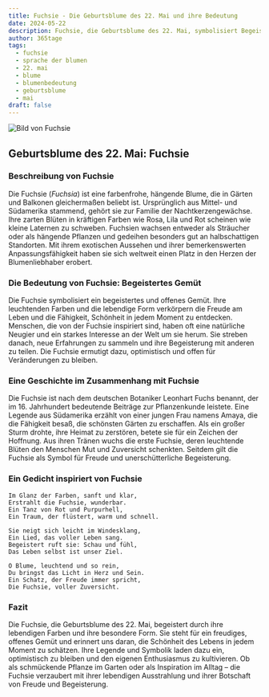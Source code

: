 ```yaml
---
title: Fuchsie - Die Geburtsblume des 22. Mai und ihre Bedeutung
date: 2024-05-22
description: Fuchsie, die Geburtsblume des 22. Mai, symbolisiert Begeistertes Gemüt. Erfahre mehr über ihre Geschichte, Bedeutung und Symbolik in der Sprache der Blumen.
author: 365tage
tags:
  - fuchsie
  - sprache der blumen
  - 22. mai
  - blume
  - blumenbedeutung
  - geburtsblume
  - mai
draft: false
---
```


![Bild von Fuchsie](https://cdn.pixabay.com/photo/2013/09/03/19/25/fuchsia-178705_640.jpg#center)


## Geburtsblume des 22. Mai: Fuchsie

### Beschreibung von Fuchsie

Die Fuchsie (_Fuchsia_) ist eine farbenfrohe, hängende Blume, die in Gärten und Balkonen gleichermaßen beliebt ist. Ursprünglich aus Mittel- und Südamerika stammend, gehört sie zur Familie der Nachtkerzengewächse. Ihre zarten Blüten in kräftigen Farben wie Rosa, Lila und Rot scheinen wie kleine Laternen zu schweben. Fuchsien wachsen entweder als Sträucher oder als hängende Pflanzen und gedeihen besonders gut an halbschattigen Standorten. Mit ihrem exotischen Aussehen und ihrer bemerkenswerten Anpassungsfähigkeit haben sie sich weltweit einen Platz in den Herzen der Blumenliebhaber erobert.

### Die Bedeutung von Fuchsie: Begeistertes Gemüt

Die Fuchsie symbolisiert ein begeistertes und offenes Gemüt. Ihre leuchtenden Farben und die lebendige Form verkörpern die Freude am Leben und die Fähigkeit, Schönheit in jedem Moment zu entdecken. Menschen, die von der Fuchsie inspiriert sind, haben oft eine natürliche Neugier und ein starkes Interesse an der Welt um sie herum. Sie streben danach, neue Erfahrungen zu sammeln und ihre Begeisterung mit anderen zu teilen. Die Fuchsie ermutigt dazu, optimistisch und offen für Veränderungen zu bleiben.

### Eine Geschichte im Zusammenhang mit Fuchsie

Die Fuchsie ist nach dem deutschen Botaniker Leonhart Fuchs benannt, der im 16. Jahrhundert bedeutende Beiträge zur Pflanzenkunde leistete. Eine Legende aus Südamerika erzählt von einer jungen Frau namens Amaya, die die Fähigkeit besaß, die schönsten Gärten zu erschaffen. Als ein großer Sturm drohte, ihre Heimat zu zerstören, betete sie für ein Zeichen der Hoffnung. Aus ihren Tränen wuchs die erste Fuchsie, deren leuchtende Blüten den Menschen Mut und Zuversicht schenkten. Seitdem gilt die Fuchsie als Symbol für Freude und unerschütterliche Begeisterung.

### Ein Gedicht inspiriert von Fuchsie

```
Im Glanz der Farben, sanft und klar,  
Erstrahlt die Fuchsie, wunderbar.  
Ein Tanz von Rot und Purpurhell,  
Ein Traum, der flüstert, warm und schnell.  

Sie neigt sich leicht im Windesklang,  
Ein Lied, das voller Leben sang.  
Begeistert ruft sie: Schau und fühl,  
Das Leben selbst ist unser Ziel.  

O Blume, leuchtend und so rein,  
Du bringst das Licht in Herz und Sein.  
Ein Schatz, der Freude immer spricht,  
Die Fuchsie, voller Zuversicht.  
```

### Fazit

Die Fuchsie, die Geburtsblume des 22. Mai, begeistert durch ihre lebendigen Farben und ihre besondere Form. Sie steht für ein freudiges, offenes Gemüt und erinnert uns daran, die Schönheit des Lebens in jedem Moment zu schätzen. Ihre Legende und Symbolik laden dazu ein, optimistisch zu bleiben und den eigenen Enthusiasmus zu kultivieren. Ob als schmückende Pflanze im Garten oder als Inspiration im Alltag – die Fuchsie verzaubert mit ihrer lebendigen Ausstrahlung und ihrer Botschaft von Freude und Begeisterung.